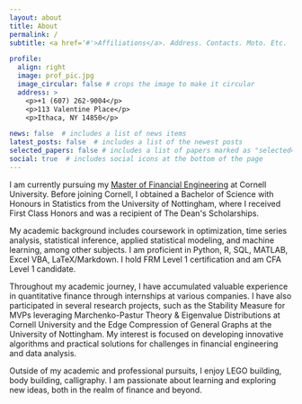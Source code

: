 ```yaml
---
layout: about
title: About
permalink: /
subtitle: <a href='#'>Affiliations</a>. Address. Contacts. Moto. Etc.

profile:
  align: right
  image: prof_pic.jpg
  image_circular: false # crops the image to make it circular
  address: >
    <p>+1 (607) 262-9004</p>
    <p>113 Valentine Place</p>
    <p>Ithaca, NY 14850</p>

news: false  # includes a list of news items
latest_posts: false  # includes a list of the newest posts
selected_papers: false # includes a list of papers marked as "selected={true}"
social: true  # includes social icons at the bottom of the page
---
```

I am currently pursuing my [Master of Financial Engineering](https://www.orie.cornell.edu/orie/cfem) at Cornell University. Before joining Cornell, I obtained a Bachelor of Science with Honours in Statistics from the University of Nottingham, where I received First Class Honors and was a recipient of The Dean's Scholarships.

My academic background includes coursework in optimization, time series analysis, statistical inference, applied statistical modeling, and machine learning, among other subjects. I am proficient in Python, R, SQL, MATLAB, Excel VBA, LaTeX/Markdown. I hold FRM Level 1 certification and am CFA Level 1 candidate.

Throughout my academic journey, I have accumulated valuable experience in quantitative finance through internships at various companies. I have also participated in several research projects, such as the Stability Measure for MVPs leveraging Marchenko-Pastur Theory & Eigenvalue Distributions at Cornell University and the Edge Compression of General Graphs at the University of Nottingham. My interest is focused on developing innovative algorithms and practical solutions for challenges in financial engineering and data analysis.

Outside of my academic and professional pursuits, I enjoy LEGO building, body building, calligraphy. I am passionate about learning and exploring new ideas, both in the realm of finance and beyond.
